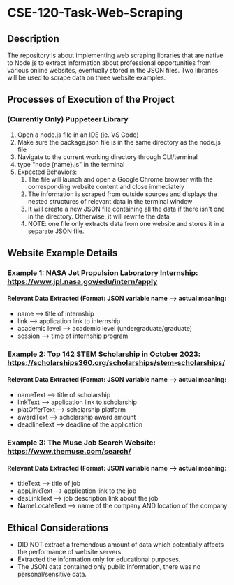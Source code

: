 # CSE-120-Task-Web-Scraping

## Description
The repository is about implementing web scraping libraries that are native to Node.js to extract information about professional opportunities from various online websites, eventually stored in the JSON files. Two libraries will be used to scrape data on three website examples.

## Processes of Execution of the Project
### (Currently Only) Puppeteer Library
1. Open a node.js file in an IDE (ie. VS Code)
2. Make sure the package.json file is in the same directory as the node.js file
3. Navigate to the current working directory through CLI/terminal
4. type "node {name}.js" in the terminal
5. Expected Behaviors:
   1. The file will launch and open a Google Chrome browser with the corresponding website content and close immediately
   2. The information is scraped from outside sources and displays the nested structures of relevant data in the terminal window
   3. It will create a new JSON file containing all the data if there isn't one in the directory. Otherwise, it will rewrite the data
   4. NOTE: one file only extracts data from one website and stores it in a separate JSON file. 

## Website Example Details
### Example 1: NASA Jet Propulsion Laboratory Internship: https://www.jpl.nasa.gov/edu/intern/apply
#### Relevant Data Extracted (Format: JSON variable name --> actual meaning:
- name --> title of internship
- link --> application link to internship
- academic level --> academic level (undergraduate/graduate)
- session --> time of internship program

### Example 2: Top 142 STEM Scholarship in October 2023: https://scholarships360.org/scholarships/stem-scholarships/
#### Relevant Data Extracted (Format: JSON variable name --> actual meaning:
- nameText --> title of scholarship
- linkText --> application link to scholarship
- platOfferText --> scholarship platform
- awardText --> scholarship award amount
- deadlineText --> deadline of the application

### Example 3: The Muse Job Search Website: https://www.themuse.com/search/
#### Relevant Data Extracted (Format: JSON variable name --> actual meaning:
- titleText --> title of job
- appLinkText --> application link to the job
- desLinkText --> job description link about the job
- NameLocateText --> name of the company AND location of the company

## Ethical Considerations
- DID NOT extract a tremendous amount of data which potentially affects the performance of website servers.
- Extracted the information only for educational purposes.
- The JSON data contained only public information, there was no personal/sensitive data.
